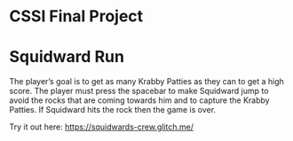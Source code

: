 # CSSI Final Project

# Squidward Run

The player’s goal is to get as many Krabby Patties as they can to get a high score. The player must press the spacebar to make Squidward jump to avoid the rocks that are coming towards him and to capture the Krabby Patties. If Squidward hits the rock then the game is over. 

Try it out here:
https://squidwards-crew.glitch.me/
